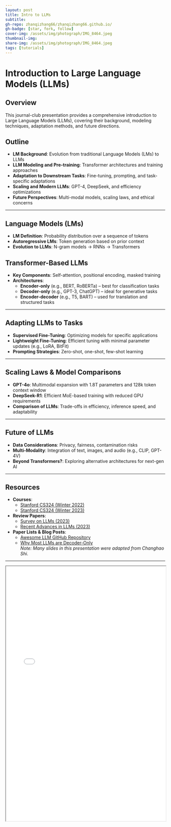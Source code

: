```yaml
---
layout: post
title: Intro to LLMs
subtitle: 
gh-repo: zhanqizhang66/zhanqizhang66.github.io/
gh-badge: [star, fork, follow]
cover-img: /assets/img/photograph/IMG_8464.jpeg
thumbnail-img:
share-img: /assets/img/photograph/IMG_8464.jpeg
tags: [tutorials]
---
```



# Introduction to Large Language Models (LLMs)

## Overview  
This journal-club presentation provides a comprehensive introduction to Large Language Models (LLMs), covering their background, modeling techniques, adaptation methods, and future directions.

## Outline  
- **LM Background**: Evolution from traditional Language Models (LMs) to LLMs  
- **LLM Modeling and Pre-training**: Transformer architectures and training approaches  
- **Adaptation to Downstream Tasks**: Fine-tuning, prompting, and task-specific adaptations  
- **Scaling and Modern LLMs**: GPT-4, DeepSeek, and efficiency optimizations  
- **Future Perspectives**: Multi-modal models, scaling laws, and ethical concerns  

---

## Language Models (LMs)  
- **LM Definition**: Probability distribution over a sequence of tokens  
- **Autoregressive LMs**: Token generation based on prior context  
- **Evolution to LLMs**: N-gram models → RNNs → Transformers  

## Transformer-Based LLMs  
- **Key Components**: Self-attention, positional encoding, masked training  
- **Architectures**:  
  - **Encoder-only** (e.g., BERT, RoBERTa) – best for classification tasks  
  - **Decoder-only** (e.g., GPT-3, ChatGPT) – ideal for generative tasks  
  - **Encoder-decoder** (e.g., T5, BART) – used for translation and structured tasks  

---

## Adapting LLMs to Tasks  
- **Supervised Fine-Tuning**: Optimizing models for specific applications  
- **Lightweight Fine-Tuning**: Efficient tuning with minimal parameter updates (e.g., LoRA, BitFit)  
- **Prompting Strategies**: Zero-shot, one-shot, few-shot learning  

---

## Scaling Laws & Model Comparisons  
- **GPT-4o**: Multimodal expansion with 1.8T parameters and 128k token context window  
- **DeepSeek-R1**: Efficient MoE-based training with reduced GPU requirements  
- **Comparison of LLMs**: Trade-offs in efficiency, inference speed, and adaptability  

---

## Future of LLMs  
- **Data Considerations**: Privacy, fairness, contamination risks  
- **Multi-Modality**: Integration of text, images, and audio (e.g., CLIP, GPT-4V)  
- **Beyond Transformers?**: Exploring alternative architectures for next-gen AI  

---

## Resources  
- **Courses**:  
  - [Stanford CS324 (Winter 2022)](https://stanford-cs324.github.io/winter2022/)  
  - [Stanford CS324 (Winter 2023)](https://stanford-cs324.github.io/winter2023/)  
- **Review Papers**:  
  - [Survey on LLMs (2023)](https://arxiv.org/pdf/2303.18223)  
  - [Recent Advances in LLMs (2023)](https://arxiv.org/pdf/2307.06435)  
- **Paper Lists & Blog Posts**:  
  - [Awesome LLM GitHub Repository](https://github.com/Hannibal046/Awesome-LLM)  
  - [Why Most LLMs are Decoder-Only](https://medium.com/@yumo-bai/why-are-most-llms-decoder-only-590c903e4789)  
*Note: Many slides in this presentation were adapted from Changhao Shi.*

---
<iframe width="100%" height="800" src="/files/intro_to_llms.pdf">



